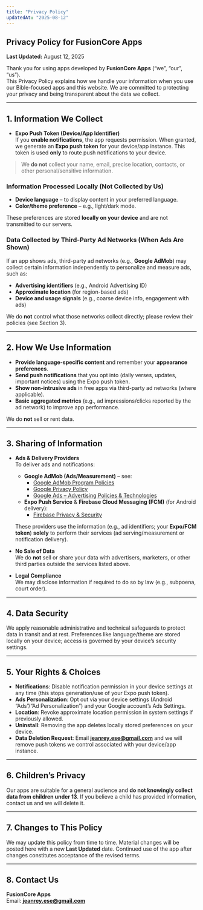 ```yaml
---
title: "Privacy Policy"
updatedAt: "2025-08-12"
---
```


## Privacy Policy for FusionCore Apps

**Last Updated:** August 12, 2025

Thank you for using apps developed by **FusionCore Apps** (“we”, “our”, “us”).  
This Privacy Policy explains how we handle your information when you use our Bible-focused apps and this website. We are committed to protecting your privacy and being transparent about the data we collect.

---

## 1. Information We Collect

- **Expo Push Token (Device/App Identifier)**  
  If you **enable notifications**, the app requests permission. When granted, we generate an **Expo push token** for your device/app instance. This token is used **only** to route push notifications to your device.

> We **do not** collect your name, email, precise location, contacts, or other personal/sensitive information.

### Information Processed Locally (Not Collected by Us)

- **Device language** – to display content in your preferred language.
- **Color/theme preference** – e.g., light/dark mode.

These preferences are stored **locally on your device** and are not transmitted to our servers.

### Data Collected by Third-Party Ad Networks (When Ads Are Shown)

If an app shows ads, third-party ad networks (e.g., **Google AdMob**) may collect certain information independently to personalize and measure ads, such as:

- **Advertising identifiers** (e.g., Android Advertising ID)
- **Approximate location** (for region-based ads)
- **Device and usage signals** (e.g., coarse device info, engagement with ads)

We do **not** control what those networks collect directly; please review their policies (see Section 3).

---

## 2. How We Use Information

- **Provide language-specific content** and remember your **appearance preferences**.
- **Send push notifications** that you opt into (daily verses, updates, important notices) using the Expo push token.
- **Show non-intrusive ads** in free apps via third-party ad networks (where applicable).
- **Basic aggregated metrics** (e.g., ad impressions/clicks reported by the ad network) to improve app performance.

We do **not** sell or rent data.

---

## 3. Sharing of Information

- **Ads & Delivery Providers**  
  To deliver ads and notifications:

  - **Google AdMob (Ads/Measurement)** – see:
    - [Google AdMob Program Policies](https://support.google.com/admob/answer/6128543)
    - [Google Privacy Policy](https://policies.google.com/privacy)
    - [Google Ads – Advertising Policies & Technologies](https://policies.google.com/technologies/ads)
  - **Expo Push Service** & **Firebase Cloud Messaging (FCM)** (for Android delivery):
    - [Firebase Privacy & Security](https://firebase.google.com/support/privacy)

  These providers use the information (e.g., ad identifiers; your **Expo/FCM token**) **solely** to perform their services (ad serving/measurement or notification delivery).

- **No Sale of Data**  
  We do **not** sell or share your data with advertisers, marketers, or other third parties outside the services listed above.

- **Legal Compliance**  
  We may disclose information if required to do so by law (e.g., subpoena, court order).

---

## 4. Data Security

We apply reasonable administrative and technical safeguards to protect data in transit and at rest. Preferences like language/theme are stored locally on your device; access is governed by your device’s security settings.

---

## 5. Your Rights & Choices

- **Notifications**: Disable notification permission in your device settings at any time (this stops generation/use of your Expo push token).
- **Ads Personalization**: Opt out via your device settings (Android “Ads”/“Ad Personalization”) and your Google account’s Ads Settings.
- **Location**: Revoke approximate location permission in system settings if previously allowed.
- **Uninstall**: Removing the app deletes locally stored preferences on your device.
- **Data Deletion Request**: Email **jeanrey.ese@gmail.com** and we will remove push tokens we control associated with your device/app instance.

---

## 6. Children’s Privacy

Our apps are suitable for a general audience and **do not knowingly collect data from children under 13**. If you believe a child has provided information, contact us and we will delete it.

---

## 7. Changes to This Policy

We may update this policy from time to time. Material changes will be posted here with a new **Last Updated** date. Continued use of the app after changes constitutes acceptance of the revised terms.

---

## 8. Contact Us

**FusionCore Apps**  
Email: **jeanrey.ese@gmail.com**
